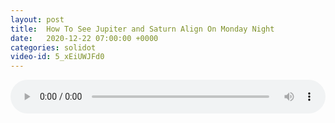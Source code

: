 ```yaml
---
layout: post
title:  How To See Jupiter and Saturn Align On Monday Night
date:   2020-12-22 07:00:00 +0000
categories: solidot
video-id: 5_xEiUWJFd0
---
```


<audio src="/assets/19cab4dfe16f18f42e0a7a38d4e3b6c4.mp3" style="width: 100%;" controls></audio>

